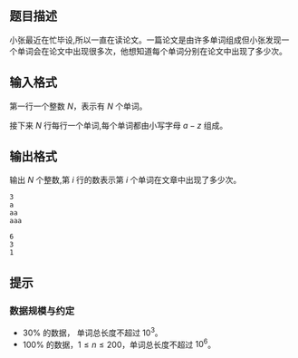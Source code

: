 ## 题目描述
小张最近在忙毕设,所以一直在读论文。一篇论文是由许多单词组成但小张发现一个单词会在论文中出现很多次，他想知道每个单词分别在论文中出现了多少次。
## 输入格式
第一行一个整数 $N$，表示有 $N$ 个单词。

接下来 $N$ 行每行一个单词,每个单词都由小写字母 $a-z$ 组成。
## 输出格式
输出 $N$ 个整数,第 $i$ 行的数表示第 $i$ 个单词在文章中出现了多少次。

```input1
3
a
aa
aaa
```

```output1
6
3
1
```
## 提示
### 数据规模与约定

- $30\%$ 的数据， 单词总长度不超过 $10^3$。
- $100\%$ 的数据，$1 \leq n \leq 200$，单词总长度不超过 $10^6$。
